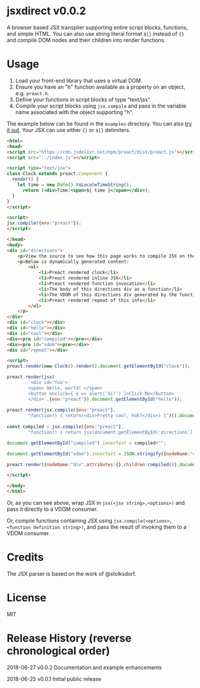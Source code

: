 # jsxdirect v0.0.2

A browser based JSX transpiler supporting entire script blocks, functions, and simple HTML. You can also use string literal format `${}` instead of `{}` and compile DOM nodes and their children into render functions.

# Usage

1) Load your front-end library that uses a virtual DOM.
2) Ensure you have an "h" function available as a property on an object, e.g. `preact.h`.
3) Define your functions in script blocks of type "text/jsx".
4) Compile your script blocks using `jsx.compile` and pass in the variable name associated with the object supporting "h".

The example below can be found in the `examples` directory. You can also <a href="https://anywhichway.github.io/jsxdirect/examples/preact.html" target="_blank">try it out</a>. Your JSX can use either `{}` or `${}` delimiters.

```html
<html>
<head>
<script src="https://cdn.jsdelivr.net/npm/preact/dist/preact.js"></script>
<script src="../index.js"></script>

<script type="text/jsx">
class Clock extends preact.Component {
  render() {
	let time = new Date().toLocaleTimeString();
      return (<div>Time:<span>${ time }</span></div>);
  }
}
</script>

<script>
jsx.compile({env:"preact"});
</script>

</head>
<body>
<div id="directions">
	<p>View the source to see how this page works to compile JSX on the fly in the browser.</p>
	<p>Below is dynamically generated content:
		<ul>
			<li>Preact rendered clock</li>
			<li>Preact rendered inline JSX</li>
			<li>Preact rendered function invocation</li>
			<li>The body of this directions div as a function</li>
			<li>The VDOM of this directions div generated by the function</li>
			<li>Preact rendered repeat of this info</li>
		</ul>
	</p>
</div>
<div id="clock"></div>
<div id="hello"></div>
<div id="cool"></div>
<div><pre id="compiled"></pre></div>
<div><pre id="vdom"><pre></div>
<div id="repeat"></div>

<script>
preact.render(new Clock().render(),document.getElementById("clock"));

preact.render(jsx(
		`<div id='foo'>
		<span> Hello, world! </span>
		<button onclick={ e => alert('hi!') }>Click Me</button>
		</div>`,{env:"preact"}),document.getElementById("hello"));
		
preact.render(jsx.compile({env:"preact"},
		"function() { return(<div>Pretty cool, huh?</div>) }")(),document.getElementById("cool"));
	
const compiled = jsx.compile({env:"preact"},
		"function() { return jsx(document.getElementById('directions').innerHTML) }");

document.getElementById("compiled").innerText = compiled+"";

document.getElementById("vdom").innerText = JSON.stringify({nodeName:"div",attributes:{},children:compiled()});

preact.render({nodeName:"div",attributes:{},children:compiled()},document.getElementById("repeat"));

</script>

</body>
</html>
```

Or, as you can see above, wrap JSX in `jsx(<jsx string>,<options>)` and pass it directly to a VDOM consumer.

Or, compile functions containing JSX using `jsx.compile(<options>,<function definition string>)`, and pass the result of invoking them to a VDOM consumer.

# Credits

The JSX parser is based on the work of @stolksdorf.

# License

MIT

# Release History (reverse chronological order)

2018-06-27 v0.0.2 Documentation and example enhancements

2018-06-25 v0.0.1 Initial public release

